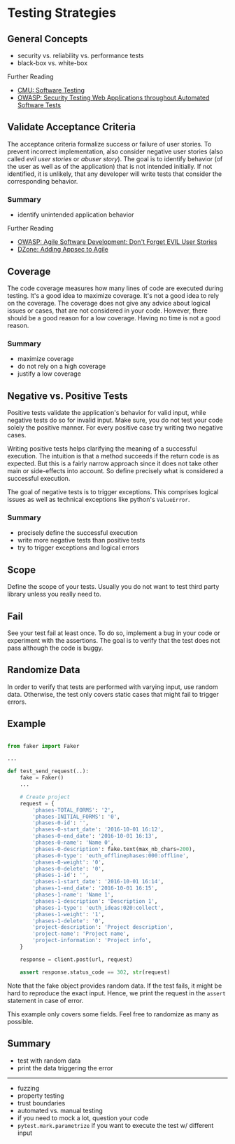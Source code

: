 Testing Strategies
==================

General Concepts
------------------

* security vs. reliability vs. performance tests
* black-box vs. white-box

Further Reading
* [CMU: Software Testing](https://users.ece.cmu.edu/~koopman/des_s99/sw_testing/)
* [OWASP: Security Testing Web Applications throughout Automated Software
Tests](https://www.owasp.org/images/9/99/AutomatedSecurityTestingofWebApplications-StephendeVries.pdf)

Validate Acceptance Criteria
----------------------------

The acceptance criteria formalize success or failure of user stories. To
prevent incorrect implementation, also consider negative user stories (also
called *evil user stories* or *abuser story*). The goal is to identify
behavior (of the user as well as of the application) that is not intended
initially. If not identified, it is unlikely, that any developer will
write tests that consider the corresponding behavior.

### Summary
* identify unintended application behavior

Further Reading
* [OWASP: Agile Software Development: Don't Forget EVIL User Stories](https://www.owasp.org/index.php/Agile_Software_Development:_Don%27t_Forget_EVIL_User_Stories)
* [DZone: Adding Appsec to Agile](https://dzone.com/articles/adding-appsec-agile-security)


Coverage
--------

The code coverage measures how many lines of code are executed during
testing. It's a good idea to maximize coverage. It's not a good idea
to rely on the coverage. The coverage does not give any advice about
logical issues or cases, that are not considered in your code. However,
there should be a good reason for a low coverage. Having no time is
not a good reason.

### Summary
* maximize coverage
* do not rely on a high coverage
* justify a low coverage


Negative vs. Positive Tests
---------------------------

Positive tests validate the application's behavior for valid input,
while negative tests do so for invalid input. Make sure, you do not test
your code solely the positive manner. For every positive case try
writing two negative cases.

Writing positive tests helps clarifying the meaning of a successful
execution. The intuition is that a method succeeds if the return code is
as expected. But this is a fairly narrow approach since it does not take
other main or side-effects into account. So define precisely what is
considered a successful execution.

The goal of negative tests is to trigger exceptions. This comprises
logical issues as well as technical exceptions like python's
`ValueError`.

### Summary
* precisely define the successful execution
* write more negative tests than positive tests
* try to trigger exceptions and logical errors


Scope
------

Define the scope of your tests. Usually you do not want to test third
party library unless you really need to.

Fail
----

See your test fail at least once. To do so, implement a bug in your
code or experiment with the assertions. The goal is to verify that the
test does not pass although the code is buggy.

Randomize Data
-----------

In order to verify that tests are performed with varying input, use
random data. Otherwise, the test only covers static cases that might
fail to trigger errors.

## Example

```Python

from faker import Faker

...

def test_send_request(..):
    fake = Faker()
    ...

    # Create project
    request = {
        'phases-TOTAL_FORMS': '2',
        'phases-INITIAL_FORMS': '0',
        'phases-0-id': '',
        'phases-0-start_date': '2016-10-01 16:12',
        'phases-0-end_date': '2016-10-01 16:13',
        'phases-0-name': 'Name 0',
        'phases-0-description': fake.text(max_nb_chars=200),
        'phases-0-type': 'euth_offlinephases:000:offline',
        'phases-0-weight': '0',
        'phases-0-delete': '0',
        'phases-1-id': '',
        'phases-1-start_date': '2016-10-01 16:14',
        'phases-1-end_date': '2016-10-01 16:15',
        'phases-1-name': 'Name 1',
        'phases-1-description': 'Description 1',
        'phases-1-type': 'euth_ideas:020:collect',
        'phases-1-weight': '1',
        'phases-1-delete': '0',
        'project-description': 'Project description',
        'project-name': 'Project name',
        'project-information': 'Project info',
    }

    response = client.post(url, request)

    assert response.status_code == 302, str(request)
```

Note that the fake object provides random data. If the test fails, it
might be hard to reproduce the exact input. Hence, we print the
request in the `assert` statement in case of error.

This example only covers some fields. Feel free to randomize as many as
possible.

## Summary

* test with random data
* print the data triggering the error

-----

* fuzzing
* property testing
* trust boundaries
* automated vs. manual testing
* if you need to mock a lot, question your code
* `pytest.mark.parametrize` if you want to execute the test w/ different
  input

